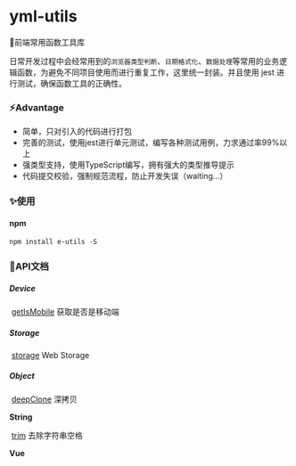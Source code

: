 # yml-utils
🤞前端常用函数工具库

日常开发过程中会经常用到的`浏览器类型判断`、`日期格式化`、`数据处理`等常用的业务逻辑函数，为避免不同项目使用而进行重复工作，这里统一封装。并且使用 jest 进行测试，确保函数工具的正确性。

### ⚡️Advantage

- 简单，只对引入的代码进行打包
- 完善的测试，使用jest进行单元测试，编写各种测试用例，力求通过率99%以上
- 强类型支持，使用TypeScript编写，拥有强大的类型推导提示
- 代码提交校验，强制规范流程，防止开发失误（waiting...）

### ✨使用

#### npm

```powershell
npm install e-utils -S
```

### 🎉API文档

##### Device

​		[getIsMobile](https://github.com/yml-qq/e-utils/blob/main/src/device/getIsMobile.ts)                           获取是否是移动端

##### Storage

​		[storage](https://github.com/yml-qq/e-utils/blob/main/src/storage/storage.ts)                                  Web Storage

##### Object

​		[deepClone](https://github.com/yml-qq/e-utils/blob/main/src/object/deepClone.ts)                            深拷贝

**String**

​		[trim](https://github.com/yml-qq/e-utils/blob/main/src/string/trim.ts)                                        去除字符串空格

**Vue**

​		
